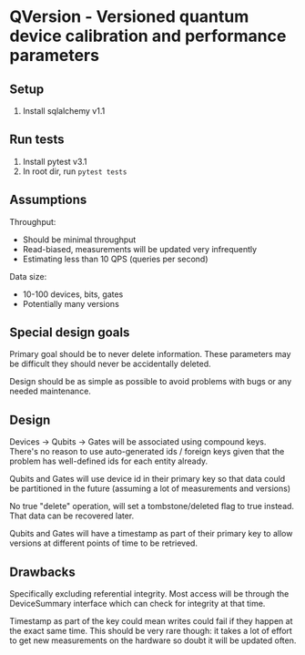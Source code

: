 # QVersion - Versioned quantum device calibration and performance parameters

## Setup

1. Install sqlalchemy v1.1

## Run tests

1. Install pytest v3.1
2. In root dir, run `pytest tests`

## Assumptions

Throughput:
- Should be minimal throughput
- Read-biased, measurements will be updated very infrequently
- Estimating less than 10 QPS (queries per second)

Data size:
- 10-100 devices, bits, gates
- Potentially many versions

## Special design goals

Primary goal should be to never delete information. These parameters may be difficult they should never be accidentally deleted.

Design should be as simple as possible to avoid problems with bugs or any
needed maintenance.

## Design

Devices -> Qubits -> Gates will be associated using compound keys. There's no reason to use auto-generated ids / foreign keys given that the problem has well-defined ids for each entity already.

Qubits and Gates will use device id in their primary key so that data could be partitioned in the future (assuming a lot of measurements and versions)

No true "delete" operation, will set a tombstone/deleted flag to true instead. That data can be recovered later.

Qubits and Gates will have a timestamp as part of their primary key to allow versions at different points of time to be retrieved.

## Drawbacks

Specifically excluding referential integrity. Most access will be through the DeviceSummary interface which can check for integrity at that time.

Timestamp as part of the key could mean writes could fail if they happen at the exact same time. This should be very rare though: it takes a lot of effort to get new measurements on the hardware so doubt it will be updated often.
